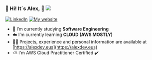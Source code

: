 ### 💫 Hi! It´s Alex, 👋 [![](https://visitcount.itsvg.in/api?id=AlexRivasMachin&icon=0&color=0)](https://visitcount.itsvg.in) 

[![LinkedIn](https://img.shields.io/badge/LinkedIn-%230077B5.svg?logo=linkedin&logoColor=white)](https://linkedin.com/in/alex-rivas-machin) 
[![My website](https://img.shields.io/badge/Personal%20Website-red)](https://alexdev.eus/)

- 🔭 I’m currently studying **Software Engineering**
- ☁️ I’m currently learning **CLOUD (AWS MOSTLY)**
- 👨‍💻 Projects, experience and personal information are available at [https://alexdev.eus](https://alexdev.eus)
- ⛅ I'm AWS Cloud Practitioner Certified ✔️ 

 
